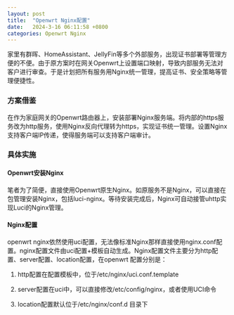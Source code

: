 ```yaml
---
layout: post
title:  "Openwrt Nginx配置"
date:   2024-3-16 06:11:58 +0800
categories: Openwrt Nginx
---
```


家里有群晖、HomeAssistant、JellyFin等多个外部服务，出现证书部署等管理方便的不便。由于原方案时在网关Openwrt上设置端口映射，导致内部服务无法对客户进行审查。于是计划把所有服务用Nginx统一管理，提高证书、安全策略等管理便捷性。

### 方案借鉴

在作为家庭网关的Openwrt路由器上，安装部署Nginx服务端。将内部的https服务改为http服务，使用Nginx反向代理转为https，实现证书统一管理。设置Nginx支持客户端IP传递，使得服务端可以支持客户端审计。

### 具体实施

#### Openwrt安装Nginx

笔者为了简便，直接使用Openwrt原生Nginx。如原服务不是Nginx，可以直接在包管理安装Nginx，包括luci-nginx。等待安装完成后，Nginx可自动接管uhttp实现Luci的Nginx管理。

#### Nginx配置

openwrt nginx依然使用uci配置，无法像标准Nginx那样直接使用nginx.conf配置。nginx配置文件由uci配置+模板自动生成。Nginx配置文件主要分为http配置、server配置、location配置，在openwrt 配置分别是：

1. http配置在配置模板中，位于/etc/nginx/uci.conf.template

2. server配置在uci中，可以直接修改/etc/config/nginx，或者使用UCI命令

3. location配置默认位于/etc/nginx/conf.d 目录下
